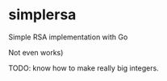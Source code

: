 # simplersa
Simple RSA implementation with Go

Not even works) 

TODO: know how to make really big integers.
